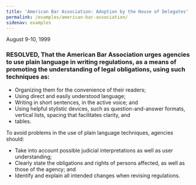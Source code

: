 ```yaml
---
title: 'American Bar Association: Adoption by the House of Delegates'
permalink: /examples/american-bar-association/
sidenav: examples
---
```


August 9-10, 1999

### RESOLVED, That the American Bar Association urges agencies to use plain language in writing regulations, as a means of promoting the understanding of legal obligations, using such techniques as:

- Organizing them for the convenience of their readers;
- Using direct and easily understood language;
- Writing in short sentences, in the active voice; and
- Using helpful stylistic devices, such as question-and-answer formats, vertical lists, spacing that facilitates clarity, and
- tables.

To avoid problems in the use of plain language techniques, agencies should:

- Take into account possible judicial interpretations as well as user understanding;
- Clearly state the obligations and rights of persons affected, as well as those of the agency; and
- Identify and explain all intended changes when revising regulations.
